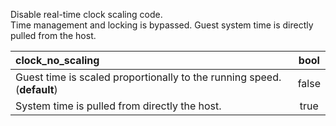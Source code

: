 <!--- This file is a snippet --->
Disable real-time clock scaling code.<br/>
Time management and locking is bypassed.
Guest system time is directly pulled from the host.

| **clock_no_scaling**                                                    | **bool** |
|:------------------------------------------------------------------------|:--------:|
| Guest time is scaled proportionally to the running speed. (**default**) |  false   |
| System time is pulled from directly the host.                           |   true   |
